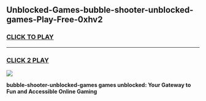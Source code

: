 
## Unblocked-Games-bubble-shooter-unblocked-games-Play-Free-0xhv2
<h3>
<a href="https://premium76.site?title=bubble-shooter-unblocked-games&ref=22A">CLICK TO PLAY</a></h3>
<hr>

<h3>
<a href="https://premium76.site?title=bubble-shooter-unblocked-games&ref=22A">CLICK 2 PLAY</a>
  
</h3>

<a href="https://premium76.site?title=bubble-shooter-unblocked-games&ref=22A"><img src="https://clearcache.store/games.png"></a>


**bubble-shooter-unblocked-games games unblocked: Your Gateway to Fun and Accessible Online Gaming**
